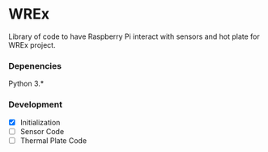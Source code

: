 # WREx
Library of code to have Raspberry Pi interact with sensors and hot plate for WREx project.

### Depenencies
Python 3.*

### Development
- [x] Initialization
- [ ] Sensor Code
- [ ] Thermal Plate Code
